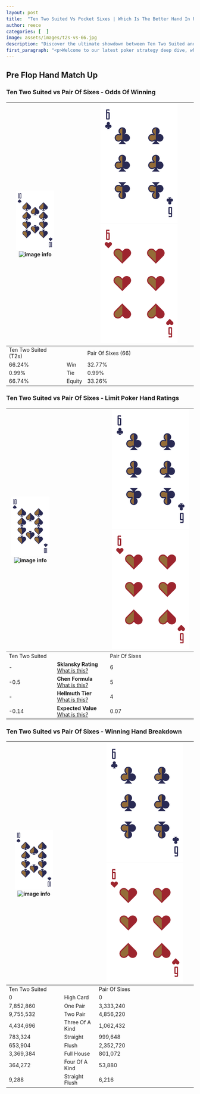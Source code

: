 ```yaml
---
layout: post
title:  "Ten Two Suited Vs Pocket Sixes | Which Is The Better Hand In Poker? A Complete Guide"
author: reece
categories: [  ]
image: assets/images/t2s-vs-66.jpg
description: "Discover the ultimate showdown between Ten Two Suited and Pair Of Sixes in poker! Uncover the odds, strategies, and scenarios where one hand triumphs over the other. Get ready to up your poker game with this thrilling analysis."
first_paragraph: "<p>Welcome to our latest poker strategy deep dive, where we're pitting two distinct hands against each other in a high-stakes showdown: Ten Two Suited vs Pair Of Sixes.</p><p>In the dynamic world of poker, every decision counts, and knowing which hand holds the upper hand is key to your success at the table.</p><p>In this article, we'll dissect these two hands, explore the scenarios where one dominates the other, and equip you with the knowledge to make strategic choices that can tip the odds in your favor.</p><p>Get ready to unravel the intriguing dynamics of these poker hands and elevate your game to new heights.</p>"
---
```




[comment]: # (sp0)

## Pre Flop Hand Match Up

<div class="table hand-ratings" markdown="1"> 



### Ten Two Suited vs Pair Of Sixes - Odds Of Winning


    
| ![image info](assets/images/hand1/T.png) ![image info](assets/images/hand1/2s.png) |  | ![image info](assets/images/hand2/6.png) ![image info](assets/images/hand2/6o.png) |
| -------- | -------- | -------- |
| Ten Two Suited (T2s) |  | Pair Of Sixes (66) |
| 66.24% | Win | 32.77% |
| 0.99% | Tie | 0.99% |
| 66.74% | Equity | 33.26% |




[comment]: # (sp1)



### Ten Two Suited vs Pair Of Sixes - Limit Poker Hand Ratings


    
| ![image info](assets/images/hand1/T.png) ![image info](assets/images/hand1/2s.png) |  | ![image info](assets/images/hand2/6.png) ![image info](assets/images/hand2/6o.png) |
| -------- | -------- | -------- |
| Ten Two Suited |  | Pair Of Sixes |
| - | **Sklansky Rating** [What is this?](/sklansky-rating-explained) | 6 |
| -0.5 | **Chen Formula** [What is this?](/chen-formula-explained) | 5 |
| - | **Hellmuth Tier** [What is this?](/Hellmuth-tier-explained) | 4 |
| -0.14 | **Expected Value** [What is this?](/expected-value-explained) | 0.07 |




[comment]: # (sp2)



### Ten Two Suited vs Pair Of Sixes - Winning Hand Breakdown


    
| ![image info](assets/images/hand1/T.png) ![image info](assets/images/hand1/2s.png) |  | ![image info](assets/images/hand2/6.png) ![image info](assets/images/hand2/6o.png) |
| -------- | -------- | -------- |
| Ten Two Suited |  | Pair Of Sixes |
| 0 | High Card | 0 |
| 7,852,860 | One Pair | 3,333,240 |
| 9,755,532 | Two Pair | 4,856,220 |
| 4,434,696 | Three Of A Kind | 1,062,432 |
| 783,324 | Straight | 999,648 |
| 653,904 | Flush | 2,352,720 |
| 3,369,384 | Full House | 801,072 |
| 364,272 | Four Of A Kind | 53,880 |
| 9,288 | Straight Flush | 6,216 |




[comment]: # (sp3)



</div>

[comment]: # (sp4)



[comment]: # (sp5)

